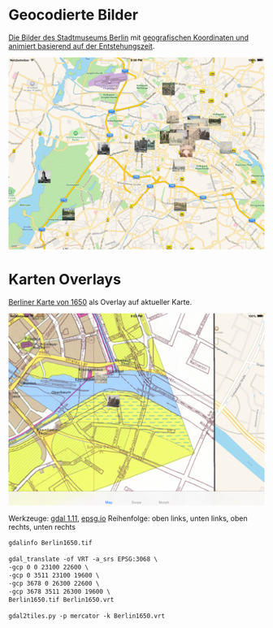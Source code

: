Geocodierte Bilder
==================

[Die Bilder des Stadtmuseums Berlin](https://raw.githubusercontent.com/choefele/coding-da-vinci/master/Animated-Images.gif) mit [geografischen Koordinaten und animiert basierend auf der Entstehungszeit](https://github.com/choefele/coding-da-vinci/blob/master/Coding%20Da%20Vinci/ViewController.m#L21).

![Geocodierte Bilder](Geocoded-Images.png)

Karten Overlays
===============

[Berliner Karte von 1650](http://www.stadtentwicklung.berlin.de/geoinformation/geodateninfrastruktur/de/geodienste/atom.shtml) als Overlay auf aktueller Karte.

![Berlin 1650](Berlin1650.png)

Werkzeuge: [gdal 1.11](http://www.gdal.org/), [epsg.io](http://epsg.io/3068/map)
Reihenfolge: oben links, unten links, oben rechts, unten rechts

````
gdalinfo Berlin1650.tif

gdal_translate -of VRT -a_srs EPSG:3068 \
-gcp 0 0 23100 22600 \
-gcp 0 3511 23100 19600 \
-gcp 3678 0 26300 22600 \
-gcp 3678 3511 26300 19600 \
Berlin1650.tif Berlin1650.vrt

gdal2tiles.py -p mercator -k Berlin1650.vrt
````
